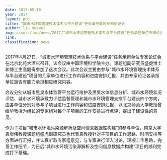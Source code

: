 ```yaml
---
date: 2017-05-10
year: 2017
layout: pub
title: “城市水环境管理技术体系与平台建设”任务承担单位专家论证会
author: liu xuewei
img: assets/img/news/2017/“城市水环境管理技术体系与平台建设”任务承担单位专家论证会1.jpg
link:
classification: news
---
```

2017年4月27日，“城市水环境管理技术体系与平台建设”任务承担单位专家论证会在北京北苑大酒店召开，该会议由中国环境科学院主办。课题组副研究员盛虎博士和博士生高健奇参加了这次会议。此次会议主要由参与“城市水环境管理技术体系与平台建设”项目的几家单位进行工作内容和进度安排汇报，并由专家论证各承担单位是否有能力承担相应研究内容。


会议分别从城市黑臭水体监管平台运行维护及黑臭水体信息分析、城市水环境状况评估、城市水环境承载力评估监督管理和城市水环境管理支撑平台建设四个方向，由各单位分别对参与子项目进行工作内容和进度安排汇报，以北京师范大学教授曾维华教授为组长的专家组对每个子项目的工作安排进行点评，提出了建设性的意见。

作为子项目“城市水环境污染源解析及空间信息数据库构建”的参与单位，南京大学袁增伟教授课题组盛虎副研究员也代表袁教授针对子项目的工作思路、时间安排等方面进行汇报，并认真听取专家组意见，与专家进行深入讨论，理顺工作思路，完善工作细节，为日后“城市水环境污染源解析及空间信息数据库构建”项目的顺利完成打下基础。

